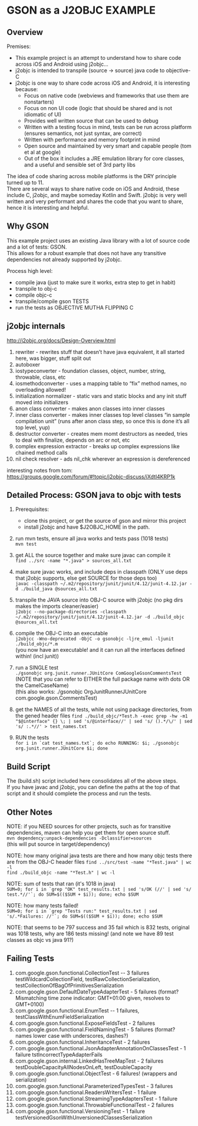 
GSON as a J2OBJC EXAMPLE
========================

Overview
----------

Premises: 
* This example project is an attempt to understand how to share code across iOS and Android using j2objc... 
* j2objc is intended to transpile (source -> source) java code to objective-C   
* j2objc is one way to share code across iOS and Android, it is interesting because: 
   * Focus on native code (webviews and frameworks that use them are nonstarters)
   * Focus on non UI code (logic that should be shared and is not idiomatic of UI)
   * Provides well written source that can be used to debug 
   * Written with a testing focus in mind, tests can be run across platform (ensures semantics, not just syntax, are correct) 
   * Written with performance and memory footprint in mind
   * Open source and maintained by very smart and capable people (tom et al at google) 
   * Out of the box it includes a JRE emulation library for core classes, and a useful and sensible set of 3rd party libs

The idea of code sharing across mobile platforms is the DRY principle turned up to 11.   
There are several ways to share native code on iOS and Android, these include C, j2objc, and maybe someday Kotlin and Swift.  j2objc is very well written and very performant and shares the code that you want to share, hence it is interesting and helpful.   

Why GSON
--------

This example project uses an existing Java library with a lot of source code and a lot of tests: GSON.    
This allows for a robust example that does not have any transitive dependencies not already supported by j2objc. 

Process high level:
* compile java (just to make sure it works, extra step to get in habit) 
* transpile to obj-c
* compile objc-c
* transpile/compile gson TESTS
* run the tests as OBJECTIVE MUTHA FLIPPING C

j2objc internals
-----------------
http://j2objc.org/docs/Design-Overview.html
1. rewriter - rewrites stuff that doesn’t have java equivalent, it all started here, was bigger, stuff split out
2. autoboxer
3. iostypeconverter - foundation classes, object, number, string, throwable, class, etc
4. iosmethodconverter - uses a mapping table to “fix” method names, no overloading allowed!
5. initialization normalizer - static vars and static blocks and any init stuff moved into initializers
6. anon class converter - makes anon classes into inner classes
7. inner class converter - makes inner classes top level classes “in sample compilation unit” (runs after anon class step, so once this is done it’s all top level, yup)
8. destructor converter - creates mem momt destructors as needed, tries to deal with finalize, depends on arc or not, etc
9. complex expression extractor - breaks up complex expressions like chained method calls
10. nil check resolver - ads nil_chk wherever an expression is dereferenced

interesting notes from tom: 
https://groups.google.com/forum/#!topic/j2objc-discuss/iXdtl4KRP1k


Detailed Process: GSON java to objc with tests
----------------------------------------------

1. Prerequisites: 
   * clone this project, or get the source of gson and mirror this project
   * install j2objc and have $J2OBJC_HOME in the path. 

2. run mvn tests, ensure all java works and tests pass (1018 tests)   
```mvn test```

3. get ALL the source together and make sure javac can compile it   
```find ../src -name "*.java" > sources_all.txt```   

4. make sure javac works, and include deps in classpath (ONLY use deps that j2objc supports, else get SOURCE for those deps too)   
```javac -classpath ~/.m2/repository/junit/junit/4.12/junit-4.12.jar -d ./build_java @sources_all.txt```   

5. transpile the JAVA source into OBJ-C source with j2objc (no pkg dirs makes the imports cleaner/easier)   
```j2objc --no-package-directories -classpath ~/.m2/repository/junit/junit/4.12/junit-4.12.jar -d ./build_objc @sources_all.txt```   

6. compile the OBJ-C into an executable   
```j2objcc -Wno-deprecated -ObjC -o gsonobjc -ljre_emul -ljunit ./build_objc/*.m```   
(you now have an executable! and it can run all the interfaces defined within! (incl junit))

7. run a SINGLE test   
```./gsonobjc org.junit.runner.JUnitCore ComGoogleGsonCommentsTest```   
(NOTE that you can refer to EITHER the full package name with dots OR the CamelCaseName)    
(this also works: ./gsonobjc OrgJunitRunnerJUnitCore com.google.gson.CommentsTest)   

8. get the NAMES of all the tests, while not using package directories, from the gened header files 
```find ./build_objc/*Test.h -exec grep -hw -m1 "$@interface" {} \; | sed 's/@interface//' | sed 's/ ().*/\/' | sed 's/ :.*//' > test_names.txt```

9. RUN the tests   
```for i in `cat test_names.txt`; do echo RUNNING: $i; ./gsonobjc org.junit.runner.JUnitCore $i; done```

Build Script   
------------   
The (build.sh) script included here consolidates all of the above steps.   
If you have javac and j2objc, you can define the paths at the top of that script and it should complete the process and run the tests.   


Other Notes
------------

NOTE: if you NEED sources for other projects, such as for transitive dependencies, maven can help you get them for open source stuff.    
```mvn dependency:unpack-dependencies -Dclassifier=sources```   
(this will put source in target/dependency)

NOTE: how many original java tests are there and how many objc tests there are from the OBJ-C header files
```find ../src/test -name "*Test.java" | wc -l```   
```find ./build_objc -name "*Test.h" | wc -l``` 

NOTE: sum of tests that ran (it's 1018 in java)   
```SUM=0; for i in `grep "OK" test_results.txt | sed 's/OK (//' | sed 's/ test.*//'`; do SUM=$(($SUM + $i)); done; echo $SUM```   

NOTE: how many tests failed!   
```SUM=0; for i in `grep "Tests run:" test_results.txt | sed 's/.*Failures: //'`; do SUM=$(($SUM + $i)); done; echo $SUM```   

NOTE: that seems to be 797 success and 35 fail which is 832 tests, original was 1018 tests, why are 186 tests missing! (and note we have 89 test classes as objc vs java 91?)   

Failing Tests
--------------
1. com.google.gson.functional.CollectionTest -- 3 failures testWildcardCollectionField, testRawCollectionSerialization, testCollectionOfBagOfPrimitivesSerialization   
2. com.google.gson.DefaultDateTypeAdapterTest - 5 failures (format? Mismatching time zone indicator: GMT+01:00 given, resolves to GMT+0100)   
3. com.google.gson.functional.EnumTest -- 1 failures, testClassWithEnumFieldSerialization
4. com.google.gson.functional.ExposeFieldsTest - 2 failures 
5. com.google.gson.functional.FieldNamingTest - 5 failures (format? names lower case with underscores, dashes?)
6. com.google.gson.functional.InheritanceTest - 2 failures    
7. com.google.gson.functional.JsonAdapterAnnotationOnClassesTest - 1 failure tstIncorrectTypeAdapterFails   
8. com.google.gson.internal.LinkedHasTreeMapTest - 2 failures testDoubleCapacityAllNodesOnLeft, testDoubleCapacity   
9. com.google.gson.functional.ObjectTest - 6 failures! (wrappers and serialization)   
10. com.google.gson.functional.ParameterizedTypesTest - 3 failures   
11. com.google.gson.functional.ReadersWritersTest - 1 failure   
12. com.google.gson.functional.StreamingTypeAdaptersTest - 1 failure   
13. com.google.gson.functional.ThrowableFunctionalTest - 2 failures   
14. com.google.gson.functional.VersioningTest - 1 failure testVersionedGsonWithUnversionedClassesSerialization




